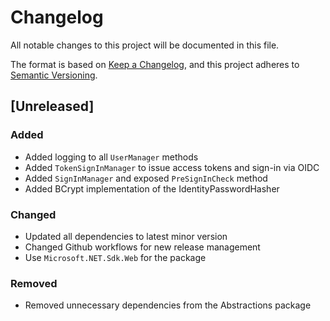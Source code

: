# Changelog

All notable changes to this project will be documented in this file.

The format is based on [Keep a Changelog](https://keepachangelog.com/en/1.0.0/),
and this project adheres to [Semantic Versioning](https://semver.org/spec/v2.0.0.html).

## [Unreleased]

### Added

- Added logging to all `UserManager` methods
- Added `TokenSignInManager` to issue access tokens and sign-in via OIDC
- Added `SignInManager` and exposed `PreSignInCheck` method
- Added BCrypt implementation of the IdentityPasswordHasher

### Changed

- Updated all dependencies to latest minor version
- Changed Github workflows for new release management
- Use `Microsoft.NET.Sdk.Web` for the package

### Removed

- Removed unnecessary dependencies from the Abstractions package
